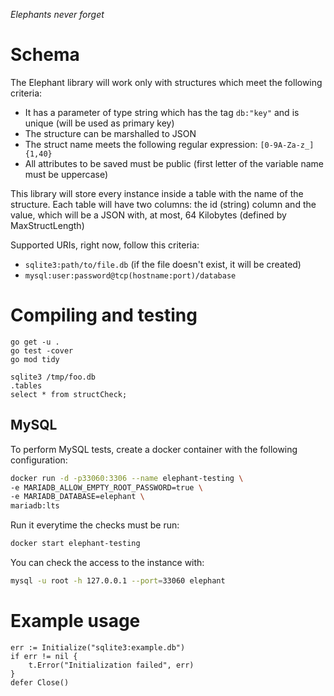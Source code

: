 _Elephants never forget_

# Schema
The Elephant library will work only with structures which meet the following criteria:

- It has a parameter of type string which has the tag `db:"key"` and is unique (will be used as primary key)
- The structure can be marshalled to JSON
- The struct name meets the following regular expression: `[0-9A-Za-z_]{1,40}`
- All attributes to be saved must be public (first letter of the variable name must be uppercase)

This library will store every instance inside a table with the name of the structure. Each table will have two columns: the id (string) column and the value, which will be a JSON with, at most, 64 Kilobytes (defined by MaxStructLength)

Supported URIs, right now, follow this criteria:

- `sqlite3:path/to/file.db` (if the file doesn't exist, it will be created)
- `mysql:user:password@tcp(hostname:port)/database`

# Compiling and testing
```
go get -u .
go test -cover
go mod tidy

sqlite3 /tmp/foo.db
.tables
select * from structCheck;
```

## MySQL
To perform MySQL tests, create a docker container with the following configuration:
```bash
docker run -d -p33060:3306 --name elephant-testing \
-e MARIADB_ALLOW_EMPTY_ROOT_PASSWORD=true \
-e MARIADB_DATABASE=elephant \
mariadb:lts
```

Run it everytime the checks must be run:

```bash
docker start elephant-testing
```

You can check the access to the instance with:

```bash
mysql -u root -h 127.0.0.1 --port=33060 elephant
```

# Example usage
```golang
err := Initialize("sqlite3:example.db")
if err != nil {
    t.Error("Initialization failed", err)
}
defer Close()
```